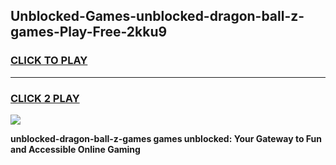 
## Unblocked-Games-unblocked-dragon-ball-z-games-Play-Free-2kku9
<h3>
<a href="https://premium76.site?title=unblocked-dragon-ball-z-games&ref=19M">CLICK TO PLAY</a></h3>
<hr>

<h3>
<a href="https://premium76.site?title=unblocked-dragon-ball-z-games&ref=19M">CLICK 2 PLAY</a>
  
</h3>

<a href="https://premium76.site?title=unblocked-dragon-ball-z-games&ref=19M"><img src="https://clearcache.store/games.png"></a>


**unblocked-dragon-ball-z-games games unblocked: Your Gateway to Fun and Accessible Online Gaming**

